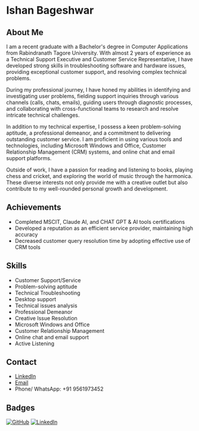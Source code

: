 # Ishan Bageshwar

## About Me

I am a recent graduate with a Bachelor's degree in Computer Applications from Rabindranath Tagore University. With almost 2 years of experience as a Technical Support Executive and Customer Service Representative, I have developed strong skills in troubleshooting software and hardware issues, providing exceptional customer support, and resolving complex technical problems.

During my professional journey, I have honed my abilities in identifying and investigating user problems, fielding support inquiries through various channels (calls, chats, emails), guiding users through diagnostic processes, and collaborating with cross-functional teams to research and resolve intricate technical challenges.

In addition to my technical expertise, I possess a keen problem-solving aptitude, a professional demeanor, and a commitment to delivering outstanding customer service. I am proficient in using various tools and technologies, including Microsoft Windows and Office, Customer Relationship Management (CRM) systems, and online chat and email support platforms.

Outside of work, I have a passion for reading and listening to books, playing chess and cricket, and exploring the world of music through the harmonica. These diverse interests not only provide me with a creative outlet but also contribute to my well-rounded personal growth and development.

## Achievements

- Completed MSCIT, Claude AI, and CHAT GPT & AI tools certifications
- Developed a reputation as an efficient service provider, maintaining high accuracy
- Decreased customer query resolution time by adopting effective use of CRM tools

## Skills

- Customer Support/Service
- Problem-solving aptitude
- Technical Troubleshooting
- Desktop support
- Technical issues analysis
- Professional Demeanor
- Creative Issue Resolution
- Microsoft Windows and Office
- Customer Relationship Management
- Online chat and email support
- Active Listening

## Contact

- [LinkedIn](https://www.linkedin.com/in/ishan-bageshwar-464557236)
- [Email](mailto:ibage1234@gmail.com)
-  Phone/ WhatsApp: +91 9561973452

## Badges

[![GitHub](https://img.shields.io/badge/GitHub-ishan--bageshwar-181717?style=for-the-badge&logo=github)](https://github.com/ishan-bageshwar)
[![LinkedIn](https://img.shields.io/badge/LinkedIn-Ishan%20Bageshwar-0077B5?style=for-the-badge&logo=linkedin)](https://www.linkedin.com/in/ishan-bageshwar-464557236)
